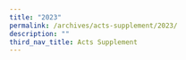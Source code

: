 ```yaml
---
title: "2023"
permalink: /archives/acts-supplement/2023/
description: ""
third_nav_title: Acts Supplement
---
```

